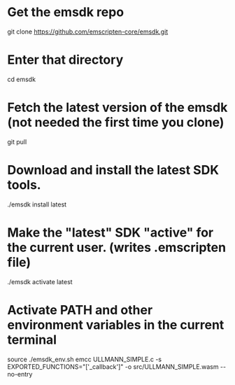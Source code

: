 # Get the emsdk repo
git clone https://github.com/emscripten-core/emsdk.git

# Enter that directory
cd emsdk
# Fetch the latest version of the emsdk (not needed the first time you clone)
git pull

# Download and install the latest SDK tools.
./emsdk install latest

# Make the "latest" SDK "active" for the current user. (writes .emscripten file)
./emsdk activate latest

# Activate PATH and other environment variables in the current terminal
source ./emsdk_env.sh
emcc ULLMANN_SIMPLE.c -s EXPORTED_FUNCTIONS="['_callback']" -o src/ULLMANN_SIMPLE.wasm --no-entry